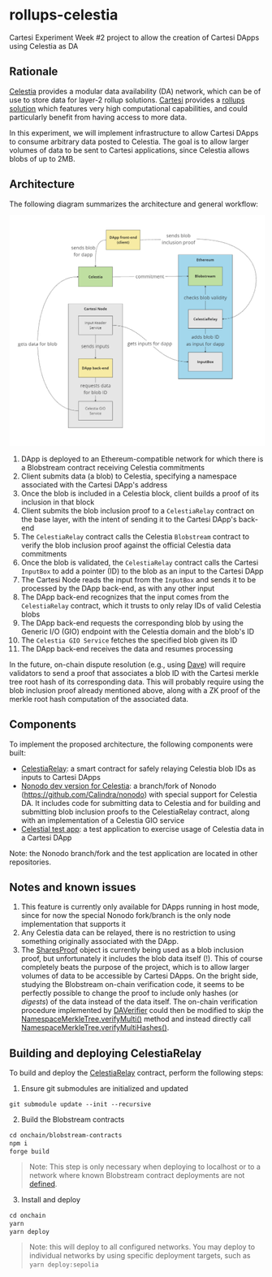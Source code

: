 # rollups-celestia

Cartesi Experiment Week #2 project to allow the creation of Cartesi DApps using Celestia as DA

## Rationale

[Celestia](https://celestia.org/) provides a modular data availability (DA) network, which can be of use to store data for layer-2 rollup solutions.
[Cartesi](https://cartesi.io) provides a [rollups solution](https://docs.cartesi.io/cartesi-rollups/) which features very high computational capabilities, and could particularly benefit from having access to more data.

In this experiment, we will implement infrastructure to allow Cartesi DApps to consume arbitrary data posted to Celestia.
The goal is to allow larger volumes of data to be sent to Cartesi applications, since Celestia allows blobs of up to 2MB.

## Architecture

The following diagram summarizes the architecture and general workflow:

![Rollups Celestia Diagram](./rollups-celestia.png)

1. DApp is deployed to an Ethereum-compatible network for which there is a Blobstream contract receiving Celestia commitments
1. Client submits data (a blob) to Celestia, specifying a namespace associated with the Cartesi DApp's address
1. Once the blob is included in a Celestia block, client builds a proof of its inclusion in that block
1. Client submits the blob inclusion proof to a `CelestiaRelay` contract on the base layer, with the intent of sending it to the Cartesi DApp's back-end
1. The `CelestiaRelay` contract calls the Celestia `Blobstream` contract to verify the blob inclusion proof against the official Celestia data commitments
1. Once the blob is validated, the `CelestiaRelay` contract calls the Cartesi `InputBox` to add a pointer (ID) to the blob as an input to the Cartesi DApp
1. The Cartesi Node reads the input from the `InputBox` and sends it to be processed by the DApp back-end, as with any other input
1. The DApp back-end recognizes that the input comes from the `CelestiaRelay` contract, which it trusts to only relay IDs of valid Celestia blobs
1. The DApp back-end requests the corresponding blob by using the Generic I/O (GIO) endpoint with the Celestia domain and the blob's ID
1. The `Celestia GIO Service` fetches the specified blob given its ID
1. The DApp back-end receives the data and resumes processing

In the future, on-chain dispute resolution (e.g., using [Dave](https://github.com/cartesi/dave)) will require validators to send a proof that associates a blob ID with the Cartesi merkle tree root hash of its corresponding data. This will probably require using the blob inclusion proof already mentioned above, along with a ZK proof of the merkle root hash computation of the associated data.

## Components

To implement the proposed architecture, the following components were built:

- [CelestiaRelay](./onchain/contracts/CelestiaRelay.sol/): a smart contract for safely relaying Celestia blob IDs as inputs to Cartesi DApps
- [Nonodo dev version for Celestia](https://github.com/Calindra/nonodo/tree/feature/celestia-da): a branch/fork of Nonodo (https://github.com/Calindra/nonodo) with special support for Celestia DA. It includes code for submitting data to Celestia and for building and submitting blob inclusion proofs to the CelestiaRelay contract, along with an implementation of a Celestia GIO service
- [Celestial test app](https://github.com/Calindra/celestial): a test application to exercise usage of Celestia data in a Cartesi DApp

Note: the Nonodo branch/fork and the test application are located in other repositories.

## Notes and known issues

1. This feature is currently only available for DApps running in host mode, since for now the special Nonodo fork/branch is the only node implementation that supports it
1. Any Celestia data can be relayed, there is no restriction to using something originally associated with the DApp.
1. The [SharesProof](https://github.com/celestiaorg/blobstream-contracts/blob/cee4724cca2141beb831391aaef1b7ae97060e3c/src/lib/verifier/DAVerifier.sol#L16) object is currently being used as a blob inclusion proof, but unfortunately it includes the blob data itself (!). This of course completely beats the purpose of the project, which is to allow larger volumes of data to be accessible by Cartesi DApps. On the bright side, studying the Blobstream on-chain verification code, it seems to be perfectly possible to change the proof to include only hashes (or _digests_) of the data instead of the data itself. The on-chain verification procedure implemented by [DAVerifier](https://github.com/celestiaorg/blobstream-contracts/blob/cee4724cca2141beb831391aaef1b7ae97060e3c/src/lib/verifier/DAVerifier.sol#L84) could then be modified to skip the [NamespaceMerkleTree.verifyMulti()](https://github.com/celestiaorg/blobstream-contracts/blob/cee4724cca2141beb831391aaef1b7ae97060e3c/src/lib/tree/namespace/NamespaceMerkleTree.sol#L146) method and instead directly call [NamespaceMerkleTree.verifyMultiHashes()](https://github.com/celestiaorg/blobstream-contracts/blob/cee4724cca2141beb831391aaef1b7ae97060e3c/src/lib/tree/namespace/NamespaceMerkleTree.sol#L167).

## Building and deploying CelestiaRelay

To build and deploy the [CelestiaRelay](./onchain/contracts/CelestiaRelay.sol/) contract, perform the following steps:

1. Ensure git submodules are initialized and updated

```shell
git submodule update --init --recursive
```

2. Build the Blobstream contracts

```shell
cd onchain/blobstream-contracts
npm i
forge build
```

> Note: This step is only necessary when deploying to localhost or to a network where known Blobstream contract deployments are not [defined](./onchain/deploy/01_Blobstream.ts).

3. Install and deploy

```shell
cd onchain
yarn
yarn deploy
```

> Note: this will deploy to all configured networks. You may deploy to individual networks by using specific deployment targets, such as `yarn deploy:sepolia`

